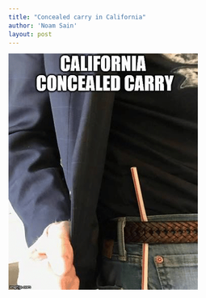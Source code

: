 ```yaml
---
title: "Concealed carry in California"
author: 'Noam Sain'
layout: post
---
```


![California concealed carry](/assets/2019/2019-02-CA-concealed-carry.png "Concealed carry in California")
